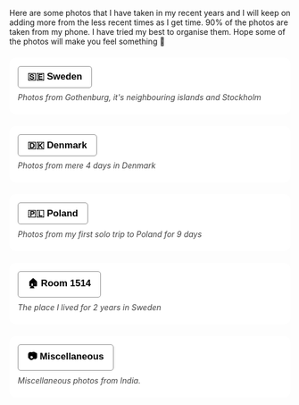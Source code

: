 <head>
  <meta charset="UTF-8">
  <meta name="viewport" content="width=device-width, initial-scale=1.0">
  <title>Image Gallery</title>
  <link rel="stylesheet" href="https://cdnjs.cloudflare.com/ajax/libs/lightgallery/2.7.1/css/lightgallery.min.css">
  <script src="https://cdnjs.cloudflare.com/ajax/libs/lightgallery/2.7.1/lightgallery.min.js"></script>
  <link rel="stylesheet" href="https://cdnjs.cloudflare.com/ajax/libs/lightgallery/2.7.1/css/lg-fullscreen.min.css">
  <script src="https://cdnjs.cloudflare.com/ajax/libs/lightgallery/2.7.1/plugins/lg-fullscreen.min.js"></script>

</head>

<body>

<style>
  .gallery {
    column-count: 5;
    column-gap: 10px;

  }
  .gallery img {
    width: 100%;
    display: block;
    margin-bottom: 10px;
  }
  img {
pointer-events: none;
  }
</style>

<p> Here are some photos that I have taken in my recent years and I will keep on adding more from the less recent times as I get time. 90% of the photos are taken from my phone. I have tried my best to organise them. Hope some of the photos will make you feel something 🙂 </p>

<div class="section">
  <button onclick="toggleSection(this)">🇸🇪 Sweden</button>
  <div class="preview">Photos from Gothenburg, it's neighbouring islands and Stockholm</div>
  <div class="content hidden">
    <p>
      <div class="gallery" id="Sweden_Gallery"></div>

<script>
  var galleryContainer = document.getElementById('Sweden_Gallery');
  var totalImages = 37; // Total number of images

  for (let i = 1; i <= totalImages; i++) {
    const link = document.createElement('a');
    link.href = `photos/gothenburg/got_${i}.webp`;

    const image = document.createElement('img');
    image.src = `photos/gothenburg/thumbnail_got_${i}.webp`;
    image.alt = `Sweden_image_${i}`;
    
    link.appendChild(image);
    galleryContainer.appendChild(link);
  }
</script>
    </p>
  </div>
</div>

<div class="section">
  <button onclick="toggleSection(this)">🇩🇰 Denmark</button>
  <div class="preview"> 
  Photos from mere 4 days in Denmark
  </div>
  <div class="content hidden">
    <p>
      Most of the photos are from Copenhagen (Mother of God, I could talk about that city all day!)<br>
...<br>
(The canals, the bright coloured buildings, the leafy walls, the number of bicycles, the church bells, the not-as-cold-as-Sweden and not-as-hot-as-Germany perfect temperature, the modern architecture but also the European architecture, the lush green parks in the very heart of the city — and what not!)<br>
Anyways, some other photos are from Fredrikshavn and Skagen — the northern tip of Denmark.<br>
(Also, Denmark is one of the highest paying countries in the world with an unmatched work-life balance. Isn’t that perfect?)<br>
(Wait, did I also tell you that it was this city where I met the <em>prettiest</em> girl I have <em>ever</em> talked to in my life? Yeah... I’m still recovering from that. Do you see any reason for me to <strong>not</strong> want to move there?)<br>
(Okay... I need to stop. I told you I could keep going!!)<br>

    </p>  
<div class="gallery" id="Copenhagen_Gallery"></div>

<script>
  var galleryContainer = document.getElementById('Copenhagen_Gallery');
  var totalImages = 23; // Total number of images

  for (let i = 1; i <= totalImages; i++) {
    const link = document.createElement('a');
    link.href = `photos/copenhagen/cph_${i}.webp`;

    const image = document.createElement('img');
    image.src = `photos/copenhagen/thumbnail_cph_${i}.webp`;
    image.alt = `Denmark_image_${i}`;
    
    link.appendChild(image);
    galleryContainer.appendChild(link);
  }
</script>
    </p>
  </div>
</div>

<div class="section">
  <button onclick="toggleSection(this)">🇵🇱 Poland</button>
  <div class="preview"> 
  Photos from my first solo trip to Poland for 9 days
  </div>
  <div class="content hidden">
    <p>
      It has been a month returning from Poland (while I write and upload these photos), and I would say it was... an experience. I am still processing what I felt and trying to give my feelings some words. Talking about the photos, I am a bit disappointed and unsatisfied because I expected I would have much more photos but apparently I don't. Ehh, whatever. I know I am going back someday 🙂
<div class="gallery" id="Poland_Gallery"></div>

<script>
  var galleryContainer = document.getElementById('Poland_Gallery');
  var totalImages = 37; // Total number of images

  for (let i = 1; i <= totalImages; i++) {
    const link = document.createElement('a');
    link.href = `photos/poland/polska_${i}.webp`;

    const image = document.createElement('img');
    image.src = `photos/poland/thumbnail_polska_${i}.webp`;
    image.alt = `Polska_image_${i}`;
    
    link.appendChild(image);
    galleryContainer.appendChild(link);
  }
</script>
    </p>
  </div>
</div>


<div class="section">
  <button onclick="toggleSection(this)">🏠 Room 1514</button>
  <div class="preview">The place I lived for 2 years in Sweden</div>
  <div class="content hidden">
    <p>
      Here are some photos that I have taken in and from my room in Gothenburg, Sweden, over the time. I have had some of my worst and - I wouldn't say best - but the most meaningful times (and "metamorphosis" stage) of my life in this house. <br>
      Naturally, I have grown to be very fond and attached to it since it gave me a safe space to be and feel anything, anytime. It has been one of the best things that has happened to me and perhaps this is my humble way to capture it, to keep it with me, in the form of photos (and videos on YouTube). I will forever be grateful to universe for this house, this room - Room 1514.

<div class="gallery" id="roomGallery"></div>

<script>
  var galleryContainer = document.getElementById('roomGallery');
  var totalImages = 74; // Total number of images

  for (let i = 1; i <= totalImages; i++) {
    const link = document.createElement('a');
    link.href = `photos/room1514/room1514_${i}.webp`;

    const image = document.createElement('img');
    image.src = `photos/room1514/thumbnail_room1514_${i}.webp`;
    image.alt = `Room1514_image_${i}`;
    
    link.appendChild(image);
    galleryContainer.appendChild(link);
  }
</script>
    </p>
  </div>
</div>

<div class="section">
  <button onclick="toggleSection(this)">📷 Miscellaneous </button>
  <div class="preview">Miscellaneous photos from India. </div>
  <div class="content hidden">
    <p> Coming soon...
<div class="gallery" id="miscGallery"></div>
    </p>
  </div>
</div>


<style>
.section {
  margin: 1.5em 0;
  padding: 1em;
  border: 1px solid #ffffff;
  border-radius: 10px;
  background-color: #ffffff;
}

button {
  font-size: 1.2em;
  font-weight: bold;
  padding: 0.5em 1em;
  cursor: pointer;
  background-color: #ffffff;
  border: 1px solid #888;
  border-radius: 5px;
  margin-bottom: 0.5em;
}

.preview {
  color: #444;
  margin-bottom: 0.5em;
  font-style: italic;
}

.content {
  margin-top: 0.5em;
}

.hidden {
  display: none;
}
</style>

<script>
function toggleSection(button) {
  const section = button.parentElement;
  const content = section.querySelector('.content');

  // Collapse all others
  document.querySelectorAll('.section .content').forEach(el => {
    if (el !== content) el.classList.add('hidden');
  });

  // Toggle this one
  content.classList.toggle('hidden');
}
</script>

  <script>
  document.querySelectorAll('.gallery').forEach(gallery => {
  lightGallery(gallery, { download: false });
  });

    const images = document.querySelectorAll('.gallery img');
    images.forEach(img => {
    img.addEventListener('contextmenu', (e) => e.preventDefault());
  });

    const links = document.querySelectorAll('.gallery a');
    links.forEach(link => {
    link.addEventListener('contextmenu', (e) => e.preventDefault());
    });
  </script>

  <script
    type="text/javascript"
    async defer
    src="//assets.pinterest.com/js/pinit.js"
></script>
  
  </body>
